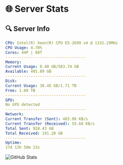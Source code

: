 # 🌐 Server Stats
## 🔍 Server Info
```yaml
CPU: Intel(R) Xeon(R) CPU E5-2699 v4 @ 1332.29MHz
CPU Usage: 4.70%
Cores: 44P | 88T
-----------------------------------
Memory:
Current Usage: 8.40 GB/503.74 GB
Available: 491.89 GB
-----------------------------------
Disk:
Current Usage: 30.45 GB/1.71 TB
Free: 1.60 TB
-----------------------------------
GPU:
No GPU detected
-----------------------------------
Network:
Current Transfer (Sent): 483.98 KB/s
Current Transfer (Received): 55.68 KB/s
Total Sent: 928.43 GB
Total Received: 191.20 GB
-----------------------------------
Uptime:
17d 13h 50m 13s
```
![GitHub Stats](https://img.shields.io/badge/Updated-2025-05-07_06:59:01-blue)